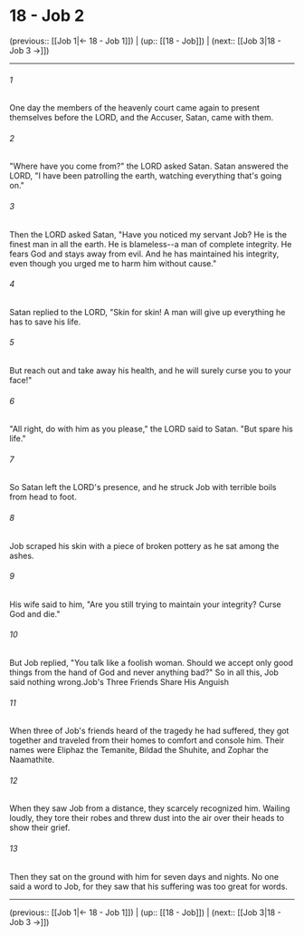 # 18 - Job 2

(previous:: [[Job 1|← 18 - Job 1]]) | (up:: [[18 - Job]]) | (next:: [[Job 3|18 - Job 3 →]])

***


###### 1 
One day the members of the heavenly court came again to present themselves before the LORD, and the Accuser, Satan, came with them. 

###### 2 
"Where have you come from?" the LORD asked Satan. Satan answered the LORD, "I have been patrolling the earth, watching everything that's going on." 

###### 3 
Then the LORD asked Satan, "Have you noticed my servant Job? He is the finest man in all the earth. He is blameless--a man of complete integrity. He fears God and stays away from evil. And he has maintained his integrity, even though you urged me to harm him without cause." 

###### 4 
Satan replied to the LORD, "Skin for skin! A man will give up everything he has to save his life. 

###### 5 
But reach out and take away his health, and he will surely curse you to your face!" 

###### 6 
"All right, do with him as you please," the LORD said to Satan. "But spare his life." 

###### 7 
So Satan left the LORD's presence, and he struck Job with terrible boils from head to foot. 

###### 8 
Job scraped his skin with a piece of broken pottery as he sat among the ashes. 

###### 9 
His wife said to him, "Are you still trying to maintain your integrity? Curse God and die." 

###### 10 
But Job replied, "You talk like a foolish woman. Should we accept only good things from the hand of God and never anything bad?" So in all this, Job said nothing wrong.Job's Three Friends Share His Anguish 

###### 11 
When three of Job's friends heard of the tragedy he had suffered, they got together and traveled from their homes to comfort and console him. Their names were Eliphaz the Temanite, Bildad the Shuhite, and Zophar the Naamathite. 

###### 12 
When they saw Job from a distance, they scarcely recognized him. Wailing loudly, they tore their robes and threw dust into the air over their heads to show their grief. 

###### 13 
Then they sat on the ground with him for seven days and nights. No one said a word to Job, for they saw that his suffering was too great for words.

***

(previous:: [[Job 1|← 18 - Job 1]]) | (up:: [[18 - Job]]) | (next:: [[Job 3|18 - Job 3 →]])
